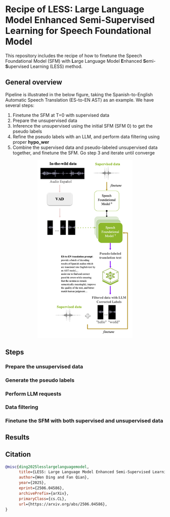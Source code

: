 # Recipe of LESS: Large Language Model Enhanced Semi-Supervised Learning for Speech Foundational Model

This repository includes the recipe of how to finetune the Speech Foundational Model (SFM) with **L**arge Language Model **E**nhanced **S**emi-**S**upervised Learning (LESS) method.  

## General overview

Pipeline is illustrated in the below figure, taking the Spanish-to-English Automatic Speech Translation (ES-to-EN AST) as an example.  We have several steps: 

 1. Finetune the SFM at T=0 with supervised  data
 2. Prepare the unsupervised data 
 3. Inference the unsupervised using the initial SFM (SFM 0) to get the pseudo labels
 4. Refine the pseudo labels with an LLM, and perform data filtering using proper **hypo_wer**
 5. Combine the supervised data and pseudo-labeled unsupervised data together, and finetune the SFM. Go step 3 and iterate until converge
 
<p align="center">
  <img src="assets/less_pipeline.png" width="300"/>
</p>

## Steps
### Prepare the unsupervised data
### Generate the pseudo labels
### Perform LLM requests
### Data filtering
### Finetune the SFM with both supervised and unsupervised data

## Results
## Citation
``` bibtex
@misc{ding2025lesslargelanguagemodel,
      title={LESS: Large Language Model Enhanced Semi-Supervised Learning for Speech Foundational Models}, 
      author={Wen Ding and Fan Qian},
      year={2025},
      eprint={2506.04586},
      archivePrefix={arXiv},
      primaryClass={cs.CL},
      url={https://arxiv.org/abs/2506.04586}, 
}
